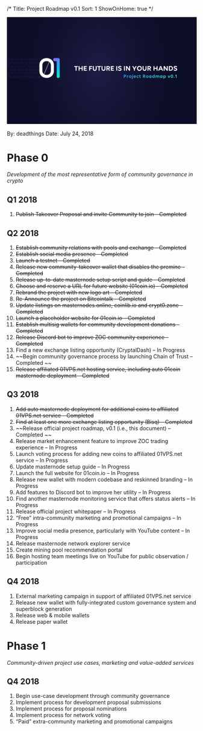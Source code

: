 /*
Title: Project Roadmap v0.1
Sort: 1
ShowOnHome: true
*/

![](https://github.com/deadthings/kb.01coin.io/raw/contrib/Roadmap/Roadmap-0.1.png)

By: deadthings
Date: July 24, 2018

# Phase 0
*Development of the most representative form of community governance in crypto*

## Q1 2018

1.	~~Publish Takeover Proposal and invite Community to join - Completed~~

## Q2 2018

1.	~~Establish community relations with pools and exchange - Completed~~
2.	~~Establish social media presence - Completed~~
3.	~~Launch a testnet – Completed~~
4.	~~Release new community-takeover wallet that disables the premine – Completed~~
5.	~~Release up-to-date masternode setup script and guide – Completed~~
6.	~~Choose and reserve a URL for future website (01coin.io) – Completed~~ 
7.	~~Rebrand the project with new logo art – Completed~~
8.	~~Re-Announce the project on Bitcointalk – Completed~~
9.	~~Update listings on masternodes.online, coinlib.io and crypt0.zone – Completed~~
10.	~~Launch a placeholder website for 01coin.io – Completed~~
11.	~~Establish multisig wallets for community development donations – Completed~~
12.	~~Release Discord bot to improve ZOC community experience – Completed~~
13.	Find a new exchange listing opportunity (CryptalDash) – In Progress
14.	~~Begin community governance process by launching Chain of Trust – Completed ~~
15.	~~Release affiliated 01VPS.net hosting service, including auto 01coin masternode deployment – Completed~~

## Q3 2018

1.	~~Add auto masternode deployment for additional coins to affiliated 01VPS.net service – Completed~~
2.	~~Find at least one more exchange listing opportunity (Bisq) – Completed~~
3.	~~Release official project roadmap, v0.1 (i.e., this document) – Completed ~~
4.	Release market enhancement feature to improve ZOC trading experience – In Progress
5.	Launch voting process for adding new coins to affiliated 01VPS.net service – In Progress
6.	Update masternode setup guide – In Progress
7.	Launch the full website for 01coin.io – In Progress
8.	Release new wallet with modern codebase and reskinned branding – In Progress
9.	Add features to Discord bot to improve her utility – In Progress
10.	Find another masternode monitoring service that offers status alerts – In Progress
11.	Release official project whitepaper – In Progress
12.	“Free” intra-community marketing and promotional campaigns – In Progress
13.	Improve social media presence, particularly with YouTube content – In Progress
14.	Release masternode network explorer service
15.	Create mining pool recommendation portal
16.	Begin hosting team meetings live on YouTube for public observation / participation

## Q4 2018

1.	External marketing campaign in support of affiliated 01VPS.net service
2.	Release new wallet with fully-integrated custom governance system and superblock generation
3.	Release web & mobile wallets
4.	Release paper wallet

# Phase 1
*Community-driven project use cases, marketing and value-added services*

## Q4 2018

1.	Begin use-case development through community governance
2.	Implement process for development proposal submissions
3.	Implement process for proposal nominations
4.	Implement process for network voting
5.	“Paid” extra-community marketing and promotional campaigns
